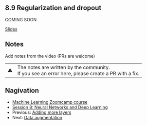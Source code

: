 
## 8.9 Regularization and dropout


COMING SOON 

[Slides](https://www.slideshare.net/AlexeyGrigorev/ml-zoomcamp-8-neural-networks-and-deep-learning-250592324)


## Notes

Add notes from the video (PRs are welcome)


<table>
   <tr>
      <td>⚠️</td>
      <td>
         The notes are written by the community. <br>
         If you see an error here, please create a PR with a fix.
      </td>
   </tr>
</table>


## Nagivation

* [Machine Learning Zoomcamp course](../)
* [Session 8: Neural Networks and Deep Learning](./)
* Previous: [Adding more layers](08-more-layers.md)
* Next: [Data augmentation](10-augmentation.md)
